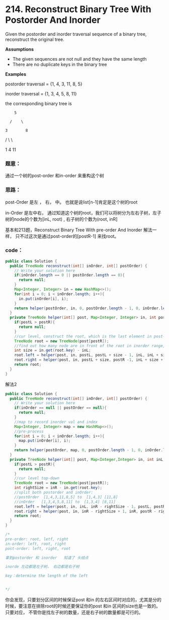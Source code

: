# 214. Reconstruct Binary Tree With Postorder And Inorder

Given the postorder and inorder traversal sequence of a binary tree, reconstruct the original tree.

**Assumptions**

* The given sequences are not null and they have the same length
* There are no duplicate keys in the binary tree

**Examples**

postorder traversal = {1, 4, 3, 11, 8, 5}

inorder traversal = {1, 3, 4, 5, 8, 11}

the corresponding binary tree is

        5

      /    \

    3        8

  /   \        \

1      4        11



### 题意：

通过一个树的post-order 和in-order 来重构这个树

### 思路：

post-Order 是左 ， 右， 中。 也就是说list\[n-1\]肯定是这个树的root

in-Order 是左中右， 通过知道这个树的root，我们可以将树分为左右子树，左子树的node的个数为\[inL, root\) , 右子树的个数为\(root, inR\]

基本和213题，Reconstruct Binary Tree With pre-order And Inorder 解法一样， 只不过这次是通过post-order的\[postR-1\] 来找root。

### code：

```java
public class Solution {
  public TreeNode reconstruct(int[] inOrder, int[] postOrder) {
    // Write your solution here
    if(inOrder.length == 0 || postOrder.length == 0){
      return null;
    }
    Map<Integer, Integer> in = new HashMap<>();
    for(int i = 0; i < inOrder.length; i++){
      in.put(inOrder[i], i);
    }
    return helper(postOrder, in, 0, postOrder.length - 1, 0, inOrder.length - 1);
  }
  private TreeNode helper(int[] post, Map<Integer, Integer> in, int postL, int postR, int inL, int inR) {
    if(postL > postR){
      return null;
    }
    //cur level, construct the root, which is the last element in post-order region
    TreeNode root = new TreeNode(post[postR]);
    //find out how many node are in front of the root in inorder range, 
    int size = in.get(root.key) - inL;
    root.left = helper(post, in, postL, postL + size - 1, inL, inL + size - 1);
    root.right = helper(post, in, postL + size, postR -1, inL + size + 1, inR);
    return root;
  }
}
```

解法2

```java
public class Solution {
  public TreeNode reconstruct(int[] inOrder, int[] postOrder) {
    // Write your solution here
    if(inOrder == null || postOrder == null){
      return null;
    }
    //map to record inorder val and index
    Map<Integer, Integer> map = new HashMap<>();
    //pre-process
    for(int i = 0; i < inOrder.length; i++){
      map.put(inOrder[i], i);
    }
    return helper(postOrder, map, 0, postOrder.length - 1, 0, inOrder.length - 1);
  }
  private TreeNode helper(int[] post, Map<Integer,Integer> in, int inL, int inR, int postL, int postR) {
    if(postL > postR){
      return null;
    }
    //cur level top-down
    TreeNode root = new TreeNode(post[postR]);
    int rightSize = inR - in.get(root.key);
    //split both postorder and inOrder:
    //postOrder  [1,4,3,11,8,5] to  [1,4,3] [11,8]
    //inOrder   [1,3,4,5,8,11] to  [1,3,4] [8,11]
    root.left = helper(post, in, inL, inR - rightSize - 1, postL, postR - rightSize -1);
    root.right = helper(post, in, inR - rightSize + 1, inR, postR - rightSize, postR - 1);
    return root;
  }
}

/*
pre-order: root, letf, right
in-order: left, root, right
post-order: left, right, root

拿到postorder 和 inorder   知道了 头结点

inorde 左边都是左子树， 右边都是右子树

key：determine the length of the left 


*/
```

你会发现，只要划分区间的时候保证post 和in 的左右区间时对应的，尤其是分的时候，要注意在排除root的时候还要保证你的post 和in 区间的size也是一致的。 只要对应， 不管你是找左子树的数量，还是右子树的数量都是可行的。 

